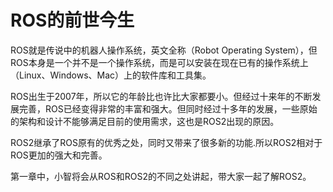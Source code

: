 # ROS的前世今生

ROS就是传说中的机器人操作系统，英文全称（Robot Operating System），但ROS本身是一个并不是一个操作系统，而是可以安装在现在已有的操作系统上（Linux、Windows、Mac）上的软件库和工具集。

ROS出生于2007年，所以它的年龄比也许比大家都要小。但经过十来年的不断发展完善，ROS已经变得非常的丰富和强大。但同时经过十多年的发展，一些原始的架构和设计不能够满足目前的使用需求，这也是ROS2出现的原因。

ROS2继承了ROS原有的优秀之处，同时又带来了很多新的功能.所以ROS2相对于ROS更加的强大和完善。


第一章中，小智将会从ROS和ROS2的不同之处讲起，带大家一起了解ROS2。




